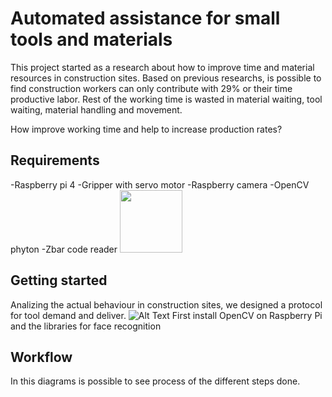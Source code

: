  
 # Automated assistance for small tools and materials 
 
 This project started as a research about how to improve time and material resources in construction sites.
 Based on previous researchs, is possible to find construction workers can only contribute  with 29% or their time productive labor. Rest of the working time
 is wasted in material waiting, tool waiting, material handling and movement.
 
 How improve working time and help to increase production rates?
 
 ## Requirements 
 
 -Raspberry pi 4 
 -Gripper with servo motor 
 -Raspberry camera
 -OpenCV phyton 
 -Zbar code reader 
 <img src ="images/1a.png" width ="100">
  
 ## Getting started 
 Analizing the actual behaviour in construction sites, we designed a protocol for tool demand and deliver.
 ![Alt Text]()
 First install OpenCV on Raspberry Pi and the libraries for face recognition 
 
 ## Workflow 
 In this diagrams is possible to see process of the different steps done.
 
 
